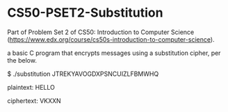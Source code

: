 # CS50-PSET2-Substitution

Part of Problem Set 2 of CS50: Introduction to Computer Science  (https://www.edx.org/course/cs50s-introduction-to-computer-science).

a basic C program that encrypts messages using a substitution cipher, per the below.

$ ./substitution JTREKYAVOGDXPSNCUIZLFBMWHQ

plaintext:  HELLO

ciphertext: VKXXN
